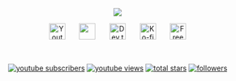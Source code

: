 <p align="center">
  <!-- Typing SVG by DenverCoder1 - https://github.com/DenverCoder1/readme-typing-svg -->
  <a href="https://github.com/DenverCoder1/readme-typing-svg">
    <img src="https://readme-typing-svg.demolab.com/?lines= Data Analyst;ML and AI%20Enthusiast;10%2B%2+ years%20of%20coding%20experience;Always%20learning%20new%20things&font=Fira%20Code&center=true&width=440&height=45&color=f75c7e&vCenter=true&pause=1000&size=22" /></a>
</p>

<!-- Social icons section -->
<p align="center">
  <a href="https://www.youtube.com/c/DevProTips"><img width="32px" alt="Youtube" title="Youtube" src="https://i.imgur.com/qiXu7b2.png"/></a>
  &#8287;&#8287;&#8287;&#8287;&#8287;
  <a href="https://discord.gg/fPrdqh3Zfu" alt="Discord" title="Dev Pro Tips Discord Server"><img width="32px" src="https://i.imgur.com/OViZO8J.png"/></a>
  &#8287;&#8287;&#8287;&#8287;&#8287;
  <a href="https://dev.to/denvercoder1"><img width="32px" alt="Dev.to" title="DenverCoder1 Dev.to" src="https://i.imgur.com/mVm29vK.png"></a>
  &#8287;&#8287;&#8287;&#8287;&#8287;
  <a href="https://ko-fi.com/jlawrence"><img width="32px" alt="Ko-fi" title="Buy me a coffee" src="https://i.imgur.com/PpLeD3K.png"/></a>
  &#8287;&#8287;&#8287;&#8287;&#8287;
  <a href="http://eyl327.mywebcommunity.org/promos/"><img width="32px" alt="Free Stuff" title="Free gifts for you" src="https://i.imgur.com/0uVwkoZ.png"/></a>
</p>

<br/>

<!-- Social badges section -->
<!-- Badges with custom icons - https://github.com/DenverCoder1/custom-icon-badges -->
<!-- View counter - https://github.com/DenverCoder1/Simple-View-Counter -->
<p align="center">
  <a href="https://www.youtube.com/channel/UCn-NyeA3D46wKQX84SQRXlw?sub_confirmation=1">
    <img alt="youtube subscribers" title="Subscribe to my YouTube channel" src="https://custom-icon-badges.demolab.com/badge/-0%20-red?&label=SUBSCRIBE&logo=video&logoColor=white&style=for-the-badge&labelColor=CE4630"/></a>
  <a href="https://www.youtube.com/channel/UCn-NyeA3D46wKQX84SQRXlw">
    <img alt="youtube views" title="YouTube views" src="https://custom-icon-badges.demolab.com/badge/-0%20-%23E1AD0E?&label=VIEWS&logo=eye&logoColor=white&style=for-the-badge&labelColor=C79600"/></a> 
  <a href="https://github.com/journeytoday?tab=repositories&sort=stargazers">
    <img alt="total stars" title="Total stars on GitHub" src="https://custom-icon-badges.demolab.com/github/stars/journeytoday?color=55960c&style=for-the-badge&labelColor=488207&logo=star"/></a>
  <a href="https://github.com/journeytoday?tab=followers">
    <img alt="followers" title="Follow me on Github" src="https://custom-icon-badges.demolab.com/github/followers/journeytoday?color=236ad3&labelColor=1155ba&style=for-the-badge&logo=person-add&label=Follow&logoColor=white"/></a>
 </p>
